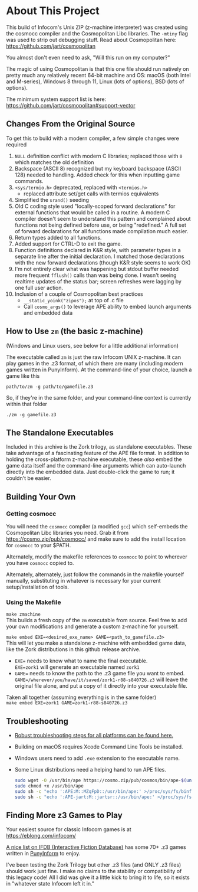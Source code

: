 # About This Project

This build of Infocom's Unix ZIP (z-machine interpreter) was created using the cosmocc compiler and the Cosmopolitan Libc libraries. The `-mtiny` flag was used to strip out debugging stuff. Read about Cosmopolitan here: https://github.com/jart/cosmopolitan

You almost don't even need to ask, "Will this run on my computer?"

The magic of using Cosmopolitan is that this one file should run natively on pretty much any relatively recent 64-bit machine and OS: macOS (both Intel and M-series), Windows 8 through 11, Linux (lots of options), BSD (lots of options).

The minimum system support list is here: https://github.com/jart/cosmopolitan#support-vector

## Changes From the Original Source

To get this to build with a modern compiler, a few simple changes were required

1. `NULL` definition conflict with modern C libraries; replaced those with `0` which matches the old definition
1. Backspace (ASCII 8) recognized but my keyboard backspace (ASCII 128) needed to handling. Added check for this when inputting game commands.
1. `<sys/termio.h>` deprecated, replaced with `<termios.h>`
    - replaced attribute set/get calls with termios equivalents
1. Simplified the `srand()` seeding
1. Old C coding style used "locally-scoped forward declarations" for external functions that would be called in a routine. A modern C compiler doesn't seem to understand this pattern and complained about functions not being defined before use, or being "redefined." A full set of forward declarations for all functions made compilation much easier.
1. Return types added to all functions.
1. Added support for CTRL-D to exit the game.
1. Function definitions declared in K&R style, with parameter types in a separate line after the initial declaration. I matched those declarations with the new forward declarations (though K&R style seems to work OK)
1. I'm not entirely clear what was happening but stdout buffer needed more frequent `fflush()` calls than was being done. I wasn't seeing realtime updates of the status bar; screen refreshes were lagging by one full user action.
1. Inclusion of a couple of Cosmopolitan best practices
    - `__static_yoink("zipos");` at top of .c file
    - Call `cosmo_args()` to leverage APE ability to embed launch arguments and embedded data

## How to Use `zm` (the basic z-machine)

(Windows and Linux users, see below for a little additional information)

The executable called `zm` is just the raw Infocom UNIX z-machine. It can play games in the .z3 format, of which there are many (including modern games written in PunyInform). At the command-line of your choice, launch a game like this

`path/to/zm -g path/to/gamefile.z3`

So, if they're in the same folder, and your command-line context is currently within that folder

`./zm -g gamefile.z3`

## The Standalone Executables

Included in this archive is the Zork trilogy, as standalone executables. These take advantage of a fascinating feature of the APE file format. In addition to holding the cross-platform z-machine executable, these *also* embed the game data itself and the command-line arguments which can auto-launch directly into the embedded data. Just double-click the game to run; it couldn't be easier.

## Building Your Own

### Getting cosmocc

You will need the `cosmocc` compiler (a modified `gcc`) which self-embeds the Cosmopolitan Libc libraries you need. Grab it from https://cosmo.zip/pub/cosmocc/ and make sure to add the install location for `cosmocc` to your $PATH.

Alternately, modify the makefile references to `cosmocc` to point to wherever you have `cosmocc` copied to.

Alternately, alternately, just follow the commands in the makefile yourself manually, substituting in whatever is necessary for your current setup/installation of tools.

### Using the Makefile

`make zmachine`<br>
This builds a fresh copy of the `zm` executable from source. Feel free to add your own modifications and generate a custom z-machine for yourself.

`make embed EXE=<desired_exe_name> GAME=<path_to_gamefile.z3>`<br>
This will let you make a standalone z-machine with embedded game data, like the Zork distributions in this github release archive.

- `EXE=` needs to know what to name the final executable.<br>`EXE=zork1` will generate an executable named `zork1`
- `GAME=` needs to know the path to the .z3 game file you want to embed.<br>`GAME=/wherever/you/have/it/saved/zork1-r88-s840726.z3` will leave the original file alone, and put a copy of it directly into your executable file.

Taken all together (assuming everything is in the same folder)<br>
`make embed EXE=zork1 GAME=zork1-r88-s840726.z3`

## Troubleshooting

- [Robust troubleshooting steps for all platforms can be found here.](https://github.com/Mozilla-Ocho/llamafile/?tab=readme-ov-file#gotchas-and-troubleshooting)
- Building on macOS requires Xcode Command Line Tools be installed.
- Windows users need to add `.exe` extension to the executable name.
- Some Linux distributions need a helping hand to run APE files.

    ```bash
    sudo wget -O /usr/bin/ape https://cosmo.zip/pub/cosmos/bin/ape-$(uname -m).elf
    sudo chmod +x /usr/bin/ape
    sudo sh -c "echo ':APE:M::MZqFpD::/usr/bin/ape:' >/proc/sys/fs/binfmt_misc/register"
    sudo sh -c "echo ':APE-jart:M::jartsr::/usr/bin/ape:' >/proc/sys/fs/binfmt_misc/register"
    ```

## Finding More z3 Games to Play

Your easiest source for classic Infocom games is at https://eblong.com/infocom/

[A nice list on IFDB (Interactive Fiction Database)](https://ifdb.org/search?searchfor=tag%3Apunyinform&sortby=&pg=all) has some 70+ .z3 games written in [PunyInform](https://github.com/johanberntsson/PunyInform?tab=readme-ov-file) to enjoy.

I've been testing the Zork Trilogy but other .z3 files (and ONLY .z3 files) should work just fine. I make no claims to the stability or compatibility of this legacy code! All I did was give it a little kick to bring it to life, so it exists in "whatever state Infocom left it in."

